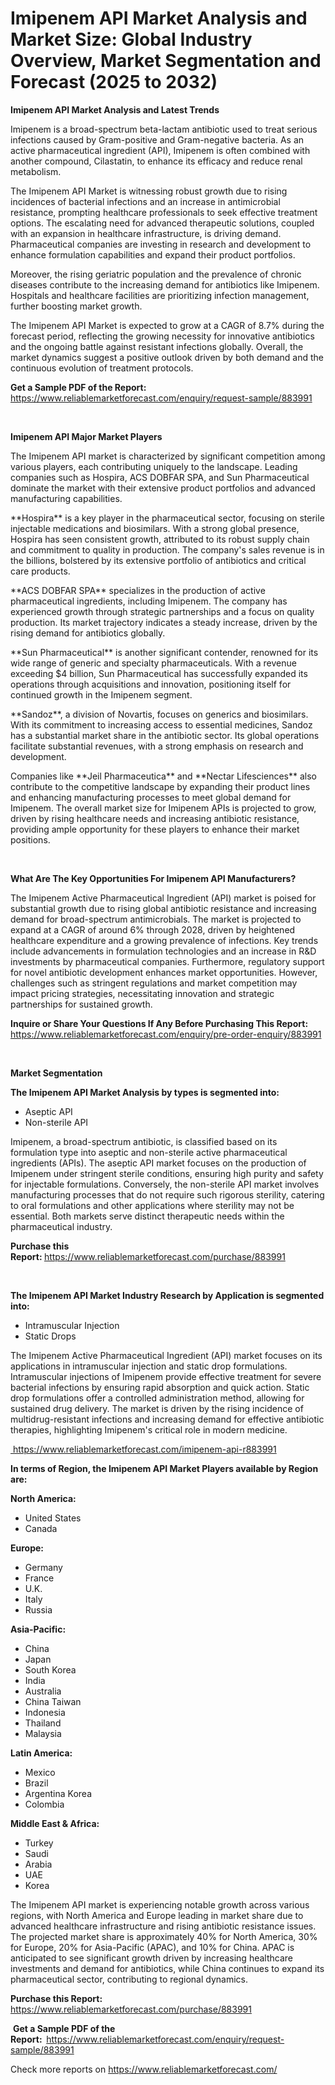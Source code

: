 <p><h1>Imipenem API Market Analysis and Market Size: Global Industry Overview, Market Segmentation and Forecast (2025 to 2032)</h1></p><p><strong>Imipenem API Market Analysis and Latest Trends</strong></p>
<p><p>Imipenem is a broad-spectrum beta-lactam antibiotic used to treat serious infections caused by Gram-positive and Gram-negative bacteria. As an active pharmaceutical ingredient (API), Imipenem is often combined with another compound, Cilastatin, to enhance its efficacy and reduce renal metabolism.</p><p>The Imipenem API Market is witnessing robust growth due to rising incidences of bacterial infections and an increase in antimicrobial resistance, prompting healthcare professionals to seek effective treatment options. The escalating need for advanced therapeutic solutions, coupled with an expansion in healthcare infrastructure, is driving demand. Pharmaceutical companies are investing in research and development to enhance formulation capabilities and expand their product portfolios.</p><p>Moreover, the rising geriatric population and the prevalence of chronic diseases contribute to the increasing demand for antibiotics like Imipenem. Hospitals and healthcare facilities are prioritizing infection management, further boosting market growth. </p><p>The Imipenem API Market is expected to grow at a CAGR of 8.7% during the forecast period, reflecting the growing necessity for innovative antibiotics and the ongoing battle against resistant infections globally. Overall, the market dynamics suggest a positive outlook driven by both demand and the continuous evolution of treatment protocols.</p></p>
<p><strong>Get a Sample PDF of the Report:&nbsp;</strong> <a href="https://www.reliablemarketforecast.com/enquiry/request-sample/883991?utm_campaign=3129&utm_medium=2&utm_source=Github&utm_content=ia&utm_term=09032025&utm_id=imipenem-api">https://www.reliablemarketforecast.com/enquiry/request-sample/883991</a></p>
<p>&nbsp;</p>
<p><strong>Imipenem API Major Market Players</strong></p>
<p><p>The Imipenem API market is characterized by significant competition among various players, each contributing uniquely to the landscape. Leading companies such as Hospira, ACS DOBFAR SPA, and Sun Pharmaceutical dominate the market with their extensive product portfolios and advanced manufacturing capabilities.</p><p>**Hospira** is a key player in the pharmaceutical sector, focusing on sterile injectable medications and biosimilars. With a strong global presence, Hospira has seen consistent growth, attributed to its robust supply chain and commitment to quality in production. The company's sales revenue is in the billions, bolstered by its extensive portfolio of antibiotics and critical care products.</p><p>**ACS DOBFAR SPA** specializes in the production of active pharmaceutical ingredients, including Imipenem. The company has experienced growth through strategic partnerships and a focus on quality production. Its market trajectory indicates a steady increase, driven by the rising demand for antibiotics globally.</p><p>**Sun Pharmaceutical** is another significant contender, renowned for its wide range of generic and specialty pharmaceuticals. With a revenue exceeding $4 billion, Sun Pharmaceutical has successfully expanded its operations through acquisitions and innovation, positioning itself for continued growth in the Imipenem segment.</p><p>**Sandoz**, a division of Novartis, focuses on generics and biosimilars. With its commitment to increasing access to essential medicines, Sandoz has a substantial market share in the antibiotic sector. Its global operations facilitate substantial revenues, with a strong emphasis on research and development.</p><p>Companies like **Jeil Pharmaceutica** and **Nectar Lifesciences** also contribute to the competitive landscape by expanding their product lines and enhancing manufacturing processes to meet global demand for Imipenem. The overall market size for Imipenem APIs is projected to grow, driven by rising healthcare needs and increasing antibiotic resistance, providing ample opportunity for these players to enhance their market positions.</p></p>
<p>&nbsp;</p>
<p><strong>What Are The Key Opportunities For Imipenem API Manufacturers?</strong></p>
<p><p>The Imipenem Active Pharmaceutical Ingredient (API) market is poised for substantial growth due to rising global antibiotic resistance and increasing demand for broad-spectrum antimicrobials. The market is projected to expand at a CAGR of around 6% through 2028, driven by heightened healthcare expenditure and a growing prevalence of infections. Key trends include advancements in formulation technologies and an increase in R&D investments by pharmaceutical companies. Furthermore, regulatory support for novel antibiotic development enhances market opportunities. However, challenges such as stringent regulations and market competition may impact pricing strategies, necessitating innovation and strategic partnerships for sustained growth.</p></p>
<p><strong>Inquire or Share Your Questions If Any Before Purchasing This Report:</strong> <a href="https://www.reliablemarketforecast.com/enquiry/pre-order-enquiry/883991?utm_campaign=3129&utm_medium=2&utm_source=Github&utm_content=ia&utm_term=09032025&utm_id=imipenem-api">https://www.reliablemarketforecast.com/enquiry/pre-order-enquiry/883991</a></p>
<p>&nbsp;</p>
<p><strong>Market Segmentation</strong></p>
<p><strong>The Imipenem API Market Analysis by types is segmented into:</strong></p>
<p><ul><li>Aseptic API</li><li>Non-sterile API</li></ul></p>
<p><p>Imipenem, a broad-spectrum antibiotic, is classified based on its formulation type into aseptic and non-sterile active pharmaceutical ingredients (APIs). The aseptic API market focuses on the production of Imipenem under stringent sterile conditions, ensuring high purity and safety for injectable formulations. Conversely, the non-sterile API market involves manufacturing processes that do not require such rigorous sterility, catering to oral formulations and other applications where sterility may not be essential. Both markets serve distinct therapeutic needs within the pharmaceutical industry.</p></p>
<p><strong>Purchase this Report:&nbsp;</strong><a href="https://www.reliablemarketforecast.com/purchase/883991?utm_campaign=3129&utm_medium=2&utm_source=Github&utm_content=ia&utm_term=09032025&utm_id=imipenem-api">https://www.reliablemarketforecast.com/purchase/883991</a></p>
<p>&nbsp;</p>
<p><strong>The Imipenem API Market Industry Research by Application is segmented into:</strong></p>
<p><ul><li>Intramuscular Injection</li><li>Static Drops</li></ul></p>
<p><p>The Imipenem Active Pharmaceutical Ingredient (API) market focuses on its applications in intramuscular injection and static drop formulations. Intramuscular injections of Imipenem provide effective treatment for severe bacterial infections by ensuring rapid absorption and quick action. Static drop formulations offer a controlled administration method, allowing for sustained drug delivery. The market is driven by the rising incidence of multidrug-resistant infections and increasing demand for effective antibiotic therapies, highlighting Imipenem's critical role in modern medicine.</p></p>
<p><a href="https://www.reliablemarketforecast.com/imipenem-api-r883991?utm_campaign=3129&utm_medium=2&utm_source=Github&utm_content=ia&utm_term=09032025&utm_id=imipenem-api">&nbsp;https://www.reliablemarketforecast.com/imipenem-api-r883991</a></p>
<p><strong>In terms of Region, the Imipenem API Market Players available by Region are:</strong></p>
<p>
    <p> <strong> North America: </strong>
        <ul>
            <li>United States</li>
            <li>Canada</li>
        </ul>
        </p> 
    <p> <strong> Europe: </strong>
        <ul>
            <li>Germany</li>
            <li>France</li>
            <li>U.K.</li>
            <li>Italy</li>
            <li>Russia</li>
        </ul>
        </p> 
    <p> <strong> Asia-Pacific: </strong>
        <ul>
            <li>China</li>
            <li>Japan</li>
            <li>South Korea</li>
            <li>India</li>
            <li>Australia</li>
            <li>China Taiwan</li>
            <li>Indonesia</li>
            <li>Thailand</li>
            <li>Malaysia</li>
        </ul>
        </p> 
    <p> <strong> Latin America: </strong>
        <ul>
            <li>Mexico</li>
            <li>Brazil</li>
            <li>Argentina Korea</li>
            <li>Colombia</li>
        </ul>
        </p> 
    <p> <strong> Middle East & Africa: </strong>
        <ul>
            <li>Turkey</li>
            <li>Saudi</li>
            <li>Arabia</li>
            <li>UAE</li>
            <li>Korea</li>
        </ul>
    </p>
    </p>
<p><p>The Imipenem API market is experiencing notable growth across various regions, with North America and Europe leading in market share due to advanced healthcare infrastructure and rising antibiotic resistance issues. The projected market share is approximately 40% for North America, 30% for Europe, 20% for Asia-Pacific (APAC), and 10% for China. APAC is anticipated to see significant growth driven by increasing healthcare investments and demand for antibiotics, while China continues to expand its pharmaceutical sector, contributing to regional dynamics.</p></p>
<p><strong>Purchase this Report: </strong><a href="https://www.reliablemarketforecast.com/purchase/883991?utm_campaign=3129&utm_medium=2&utm_source=Github&utm_content=ia&utm_term=09032025&utm_id=imipenem-api">https://www.reliablemarketforecast.com/purchase/883991</a></p>
<p>&nbsp;<strong>Get a Sample PDF of the Report:&nbsp;&nbsp;</strong><a href="https://www.reliablemarketforecast.com/enquiry/request-sample/883991?utm_campaign=3129&utm_medium=2&utm_source=Github&utm_content=ia&utm_term=09032025&utm_id=imipenem-api">https://www.reliablemarketforecast.com/enquiry/request-sample/883991</a></p>
<p><strong></strong></p>
<p>Check more reports on <a href="https://www.reliablemarketforecast.com/?utm_campaign=3129&utm_medium=2&utm_source=Github&utm_content=ia&utm_term=09032025&utm_id=imipenem-api">https://www.reliablemarketforecast.com/</a></p>